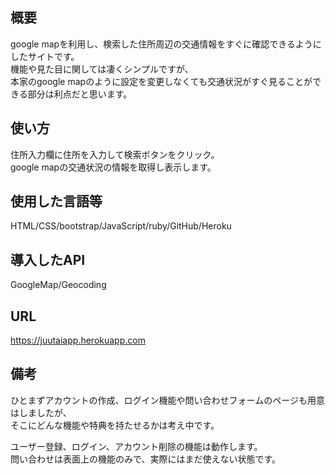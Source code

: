 ## 概要
google mapを利用し、検索した住所周辺の交通情報をすぐに確認できるようにしたサイトです。<br>
機能や見た目に関しては凄くシンプルですが、<br>
本家のgoogle mapのように設定を変更しなくても交通状況がすぐ見ることができる部分は利点だと思います。

## 使い方
住所入力欄に住所を入力して検索ボタンをクリック。<br>
google mapの交通状況の情報を取得し表示します。

## 使用した言語等
HTML/CSS/bootstrap/JavaScript/ruby/GitHub/Heroku

## 導入したAPI
GoogleMap/Geocoding

## URL
https://juutaiapp.herokuapp.com

## 備考
ひとまずアカウントの作成、ログイン機能や問い合わせフォームのページも用意はしましたが、<br>
そこにどんな機能や特典を持たせるかは考え中です。

ユーザー登録、ログイン、アカウント削除の機能は動作します。<br>
問い合わせは表面上の機能のみで、実際にはまだ使えない状態です。